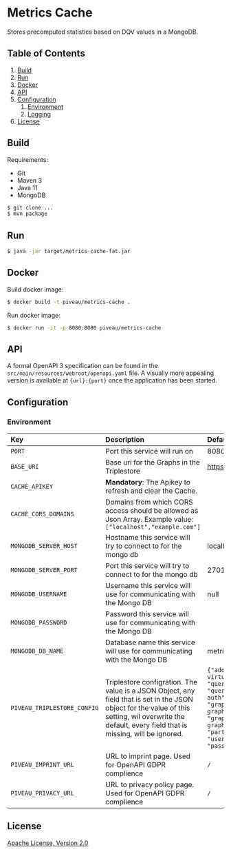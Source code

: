 # Metrics Cache

Stores precomputed statistics based on DQV values in a MongoDB.

## Table of Contents
1. [Build](#build)
1. [Run](#run)
1. [Docker](#docker)
1. [API](#api)
1. [Configuration](#configuration)
    1. [Environment](#environment)
    1. [Logging](#logging)
1. [License](#license)

## Build

Requirements:
 * Git
 * Maven 3
 * Java 11
 * MongoDB

```bash
$ git clone ...
$ mvn package
```
 
## Run

```bash
$ java -jar target/metrics-cache-fat.jar
```

## Docker

Build docker image:
```bash
$ docker build -t piveau/metrics-cache .
```

Run docker image:
```bash
$ docker run -it -p 8080:8080 piveau/metrics-cache
```

## API

A formal OpenAPI 3 specification can be found in the `src/main/resources/webroot/openapi.yaml` file.
A visually more appealing version is available at `{url}:{port}` once the application has been started.


## Configuration

### Environment

| Key | Description | Default |
| :--- | :--- | :--- |
| `PORT` | Port this service will run on | 8080 |
| `BASE_URI` | Base uri for the Graphs in the Triplestore | https://piveau.io/ |
| `CACHE_APIKEY` | **Mandatory**: The Apikey to refresh and clear the Cache.  |  |
| `CACHE_CORS_DOMAINS` | Domains from which CORS access should be allowed as Json Array. Example value: `["localhost","example.com"] ` |  |
| `MONGODB_SERVER_HOST` | Hostname this service will try to connect to for the mongo db | localhost |
| `MONGODB_SERVER_PORT` | Port this service will try to connect to for the mongo db | 27017 |
| `MONGODB_USERNAME` | Username this service will use for communicating with the Mongo DB | null |
| `MONGODB_PASSWORD` | Password this service will use for communicating with the Mongo DB |  |
| `MONGODB_DB_NAME` | Database name this service will use for communicating with the Mongo DB | metrics |
| `PIVEAU_TRIPLESTORE_CONFIG` | Triplestore configration. The value is a JSON Object, any field that is set in the JSON object for the value of this setting, wil overwrite the default, every field that is missing, will be ignored.  | ```{"address":"http://piveau-virtuoso:8890", "queryEndpoint": "/sparql", "queryAuthEndpoint":"/sparql-auth", "graphEndpoint":"/sparql-graph-crud", "graphAuthEndpoint":"/sparql-graph-crud-auth", "partitionSize":2500, "username":"dba", "password":"dba"}``` |
| `PIVEAU_IMPRINT_URL` |URL to imprint page. Used for OpenAPI GDPR complience|`/`|
| `PIVEAU_PRIVACY_URL` |URL to privacy policy page. Used for OpenAPI GDPR complience|`/`|

## License

[Apache License, Version 2.0](LICENSE.md)
